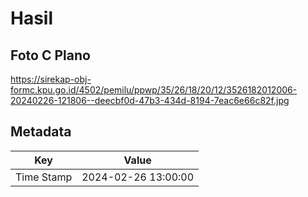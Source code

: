 # Hasil

## Foto C Plano

https://sirekap-obj-formc.kpu.go.id/4502/pemilu/ppwp/35/26/18/20/12/3526182012006-20240226-121806--deecbf0d-47b3-434d-8194-7eac6e66c82f.jpg


## Metadata

| Key        | Value               |
| ---------- | ------------------- |
| Time Stamp | 2024-02-26 13:00:00 |



